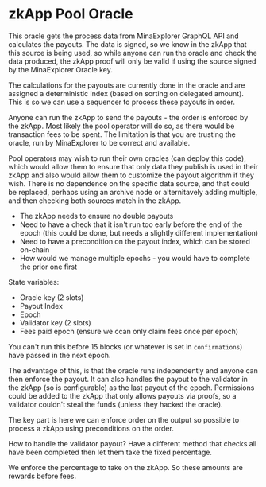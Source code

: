 # zkApp Pool Oracle

This oracle gets the process data from MinaExplorer GraphQL API and calculates the payouts. The data is signed, so we know in the zkApp that this source is being used, so while anyone can run the oracle and check the data produced, the zkApp proof will only be valid if using the source signed by the MinaExplorer Oracle key.

The calculations for the payouts are currently done in the oracle and are assigned a deterministic index (based on sorting on delegated amount). This is so we can use a sequencer to process these payouts in order. 

Anyone can run the zkApp to send the payouts - the order is enforced by the zkApp. Most likely the pool operator will do so, as there would be transaction fees to be spent. The limitation is that you are trusting the oracle, run by MinaExplorer to be correct and available.

Pool operators may wish to run their own oracles (can deploy this code), which would allow them to ensure that only data they publish is used in their zkApp and also would allow them to customize the payout algorithm if they wish. There is no dependence on the specific data source, and that could be replaced, perhaps using an archive node or alternitavely adding multiple, and then checking both sources match in the zkApp.

* The zkApp needs to ensure no double payouts
* Need to have a check that it isn't run too early before the end of the epoch (this could be done, but needs a slightly different implementation)
* Need to have a precondition on the payout index, which can be stored on-chain
* How would we manage multiple epochs - you would have to complete the prior one first

State variables:
* Oracle key (2 slots)
* Payout Index
* Epoch
* Validator key (2 slots)
* Fees paid epoch (ensure we ccan only claim fees once per epoch)

You can't run this before 15 blocks (or whatever is set in `confirmations`) have passed in the next epoch.

The advantage of this, is that the oracle runs independently and anyone can then enforce the payout. It can also handles the payout to the validator in the zkApp (so is configurable) as the last payout of the epoch. Permissions could be added to the zkApp that only allows payouts via proofs, so a validator couldn't steal the funds (unless they hacked the oracle).

The key part is here we can enforce order on the output so possible to process a zkApp using preconditions on the order.

How to handle the validator payout? Have a different method that checks all have been completed then let them take the fixed percentage.

We enforce the percentage to take on the zkApp. So these amounts are rewards before fees.